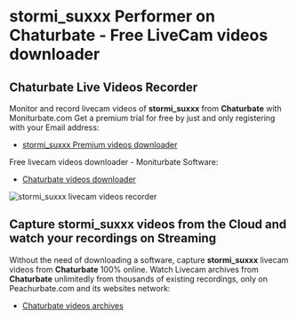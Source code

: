 # stormi_suxxx Performer on Chaturbate - Free LiveCam videos downloader

## Chaturbate Live Videos Recorder

Monitor and record livecam videos of **stormi_suxxx** from **Chaturbate** with Moniturbate.com
Get a premium trial for free by just and only registering with your Email address:
* [stormi_suxxx Premium videos downloader](https://moniturbate.com/request-demo-licence-key.html)

Free livecam videos downloader - Moniturbate Software:
* [Chaturbate videos downloader](https://moniturbate.com/moniturbate-download-software.html)

![stormi_suxxx livecam videos recorder](https://peachurnet.com/templates/moniturbate-software.png)


## Capture stormi_suxxx videos from the Cloud and watch your recordings on Streaming

Without the need of downloading a software, capture **stormi_suxxx** livecam videos from **Chaturbate** 100% online.
Watch Livecam archives from **Chaturbate** unlimitedly from thousands of existing recordings, only on Peachurbate.com and its websites network:
* [Chaturbate videos archives](https://peachurnet.com/)